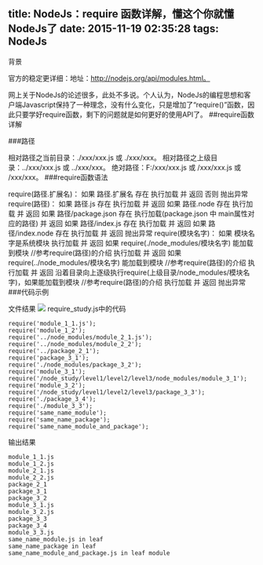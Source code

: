 title: NodeJs：require 函数详解，懂这个你就懂NodeJs了
date: 2015-11-19 02:35:28
tags: NodeJs
---
背景

官方的稳定更详细：地址：http://nodejs.org/api/modules.html。

网上关于NodeJs的论述很多，此处不多说。个人认为，NodeJs的编程思想和客户端Javascript保持了一种理念，没有什么变化，只是增加了“require()”函数，因此只要学好require函数，剩下的问题就是如何更好的使用API了。
##require函数详解

###路径

相对路径之当前目录：./xxx/xxx.js 或 ./xxx/xxx。
相对路径之上级目录：../xxx/xxx.js 或 ../xxx/xxx。
绝对路径：F:/xxx/xxx.js 或 /xxx/xxx.js 或 /xxx/xxx。
###require函数语法

require(路径.扩展名)：
如果 路径.扩展名 存在
执行加载 并 返回
否则
抛出异常
require(路径)：
如果 路径.js 存在
执行加载 并 返回
如果 路径.node 存在
执行加载 并 返回
如果 路径/package.json 存在
执行加载(package.json 中 main属性对应的路径) 并 返回
如果 路径/index.js 存在
执行加载 并 返回
如果 路径/index.node 存在
执行加载 并 返回
抛出异常
require(模块名字)：
如果 模块名字是系统模块
执行加载 并 返回
如果 require(./node_modules/模块名字) 能加载到模块  //参考require(路径)的介绍
执行加载 并 返回
如果 require(../node_modules/模块名字) 能加载到模块  //参考require(路径)的介绍
执行加载 并 返回
沿着目录向上逐级执行require(上级目录/node_modules/模块名字)，如果能加载到模块  //参考require(路径)的介绍
执行加载 并 返回
抛出异常
###代码示例

文件结果
![](http://images.cnitblog.com/blog/492619/201305/07131745-f8df335fb6d2424cbaf997109a647dcd.jpg)
require_study.js中的代码
```
require('module_1_1.js');
require('module_1_2');
require('../node_modules/module_2_1.js');
require('../node_modules/module_2_2');
require('../package_2_1');
require('package_3_1');
require('./node_modules/package_3_2');
require('module_3_1');
require('/node_study/level1/level2/level3/node_modules/module_3_1');
require('module_3_2');
require('/node_study/level1/level2/level3/package_3_3');
require('./package_3_4');
require('./module_3_3');
require('same_name_module');
require('same_name_package');
require('same_name_module_and_package');
```
输出结果
```
module_1_1.js
module_1_2.js
module_2_1.js
module_2_2.js
package_2_1
package_3_1
package_3_2
module_3_1.js
module_3_2.js
package_3_3
package_3_4
module_3_3.js
same_name_module.js in leaf
same_name_package in leaf
same_name_module_and_package.js in leaf module
```
